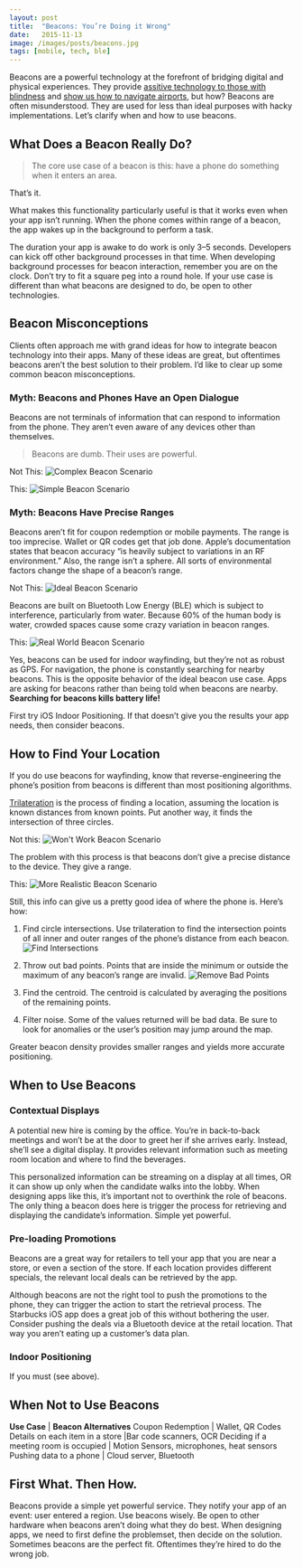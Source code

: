 ```yaml
---
layout: post
title:  "Beacons: You’re Doing it Wrong"
date:   2015-11-13
image: /images/posts/beacons.jpg
tags: [mobile, tech, ble]
---
```


Beacons are a powerful technology at the forefront of bridging digital and physical experiences. They provide [assitive technology to those with blindness](http://blindsquare.com/about/) and [show us how to navigate airports](http://blindsquare.com/about/), but how? Beacons are often misunderstood. They are used for less than ideal purposes with hacky implementations. Let’s clarify when and how to use beacons.

<!--more-->

## What Does a Beacon Really Do?
> The core use case of a beacon is this: have a phone do something when it enters an area.

That’s it.

What makes this functionality particularly useful is that it works even when your app isn’t running. When the phone comes within range of a beacon, the app wakes up in the background to perform a task.

The duration your app is awake to do work is only 3–5 seconds. Developers can kick off other background processes in that time. When developing background processes for beacon interaction, remember you are on the clock.
Don’t try to fit a square peg into a round hole. If your use case is different than what beacons are designed to do, be open to other technologies.


## Beacon Misconceptions

Clients often approach me with grand ideas for how to integrate beacon technology into their apps. Many of these ideas are great, but oftentimes beacons aren’t the best solution to their problem. I’d like to clear up some common beacon misconceptions.

### Myth: Beacons and Phones Have an Open Dialogue

Beacons are not terminals of information that can respond to information from the phone. They aren’t even aware of any devices other than themselves.

> Beacons are dumb. Their uses are powerful.

Not This:
![Complex Beacon Scenario](/images/posts/beacons/notThisBeacons1.png)

This:
![Simple Beacon Scenario](/images/posts/beacons/thisBeacons1.png)

### Myth: Beacons Have Precise Ranges

Beacons aren’t fit for coupon redemption or mobile payments. The range is too imprecise. Wallet or QR codes get that job done. Apple’s documentation states that beacon accuracy “is heavily subject to variations in an RF environment.” Also, the range isn’t a sphere. All sorts of environmental factors change the shape of a beacon’s range.

Not This:
![Ideal Beacon Scenario](/images/posts/beacons/notThisBeacons2.png)

Beacons are built on Bluetooth Low Energy (BLE) which is subject to interference, particularly from water. Because 60% of the human body is water, crowded spaces cause some crazy variation in beacon ranges.

This:
![Real World Beacon Scenario](/images/posts/beacons/thisBeacons2.png)

Yes, beacons can be used for indoor wayfinding, but they’re not as robust as GPS. For navigation, the phone is constantly searching for nearby beacons. This is the opposite behavior of the ideal beacon use case. Apps are asking for beacons rather than being told when beacons are nearby. **Searching for beacons kills battery life!**

First try iOS Indoor Positioning. If that doesn’t give you the results your app needs, then consider beacons.

## How to Find Your Location
If you do use beacons for wayfinding, know that reverse-engineering the phone’s position from beacons is different than most positioning algorithms.

[Trilateration](https://en.wikipedia.org/wiki/True-range_multilateration) is the process of finding a location, assuming the location is known distances from known points. Put another way, it finds the intersection of three circles.

Not this:
![Won't Work Beacon Scenario](/images/posts/beacons/notThisBeacons3.png)

The problem with this process is that beacons don’t give a precise distance to the device. They give a range.

This:
![More Realistic Beacon Scenario](/images/posts/beacons/thisBeacons3.png)

Still, this info can give us a pretty good idea of where the phone is. Here’s how:

1. Find circle intersections. Use trilateration to find the intersection points of all inner and outer ranges of the phone’s distance from each beacon.
![Find Intersections](/images/posts/beacons/thisBeacons4.png)

2. Throw out bad points. Points that are inside the minimum or outside the maximum of any beacon’s range are invalid.
![Remove Bad Points](/images/posts/beacons/thisBeacons5.png)

3. Find the centroid. The centroid is calculated by averaging the positions of the remaining points.

4. Filter noise. Some of the values returned will be bad data. Be sure to look for anomalies or the user’s position may jump around the map.

Greater beacon density provides smaller ranges and yields more accurate positioning.

## When to Use Beacons

### Contextual Displays

A potential new hire is coming by the office. You’re in back-to-back meetings and won’t be at the door to greet her if she arrives early. Instead, she’ll see a digital display. It provides relevant information such as meeting room location and where to find the beverages.

This personalized information can be streaming on a display at all times, OR it can show up only when the candidate walks into the lobby. When designing apps like this, it’s important not to overthink the role of beacons. The only thing a beacon does here is trigger the process for retrieving and displaying the candidate’s information. Simple yet powerful.

### Pre-loading Promotions

Beacons are a great way for retailers to tell your app that you are near a store, or even a section of the store. If each location provides different specials, the relevant local deals can be retrieved by the app.

Although beacons are not the right tool to push the promotions to the phone, they can trigger the action to start the retrieval process. The Starbucks iOS app does a great job of this without bothering the user. Consider pushing the deals via a Bluetooth device at the retail location. That way you aren’t eating up a customer’s data plan.

### Indoor Positioning

If you must (see above).

## When Not to Use Beacons

**Use Case** | **Beacon Alternatives**
Coupon Redemption | Wallet, QR Codes
Details on each item in a store |Bar code scanners, OCR
Deciding if a meeting room is occupied | Motion Sensors, microphones, heat sensors
Pushing data to a phone | Cloud server, Bluetooth

## First What. Then How.

Beacons provide a simple yet powerful service. They notify your app of an event: user entered a region. Use beacons wisely. Be open to other hardware when beacons aren’t doing what they do best. When designing apps, we need to first define the problemset, then decide on the solution. Sometimes beacons are the perfect fit. Oftentimes they’re hired to do the wrong job.